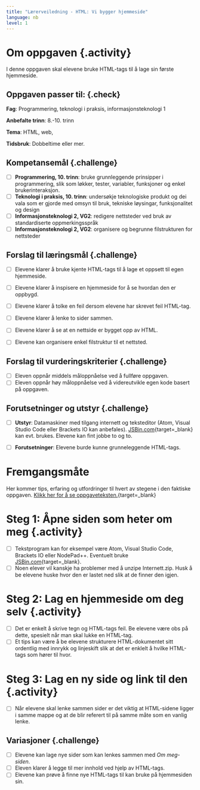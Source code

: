 ```yaml
---
title: "Lærerveiledning - HTML: Vi bygger hjemmeside"
language: nb
level: 1
---
```


# Om oppgaven {.activity}
I denne oppgaven skal elevene bruke HTML-tags til å lage sin første hjemmeside.

## Oppgaven passer til: {.check}
 __Fag__: Programmering, teknologi i praksis, informasjonsteknologi 1

__Anbefalte trinn__: 8.-10. trinn

__Tema__: HTML, web,

__Tidsbruk__: Dobbeltime eller mer.


## Kompetansemål {.challenge}

- [ ] __Programmering, 10. trinn__: bruke grunnleggende prinsipper i programmering, slik som løkker, tester, variabler, funksjoner og enkel brukerinteraksjon.
- [ ] __Teknologi i praksis, 10. trinn__: undersøkje teknologiske produkt og dei vala som er gjorde med omsyn til bruk, tekniske løysingar, funksjonalitet og design
- [ ] __Informasjonsteknologi 2, VG2__: redigere nettsteder ved bruk av standardiserte oppmerkingsspråk
- [ ] __Informasjonsteknologi 2, VG2__: organisere og begrunne filstrukturen for nettsteder

## Forslag til læringsmål {.challenge}

- [ ] Elevene klarer å bruke kjente HTML-tags til å lage et oppsett til egen hjemmeside.
- [ ] Elevene klarer å inspisere en hjemmeside for å se hvordan den er oppbygd.
- [ ] Elevene klarer å tolke en feil dersom elevene har skrevet feil HTML-tag.
- [ ] Elevene klarer å lenke to sider sammen.
- [ ] Elevene klarer å se at en nettside er bygget opp av HTML.
- [ ] Elevene kan organisere enkel filstruktur til et nettsted.


## Forslag til vurderingskriterier {.challenge}

- [ ] Eleven oppnår middels måloppnåelse ved å fullføre oppgaven.
- [ ] Eleven oppnår høy måloppnåelse ved å videreutvikle egen kode basert på oppgaven.

## Forutsetninger og utstyr {.challenge}

- [ ] __Utstyr__: Datamaskiner med tilgang internett og teksteditor (Atom, Visual Studio Code eller Brackets IO kan anbefales). [JSBin.com](http://jsbin.com){target=_blank} kan evt. brukes. Elevene kan fint jobbe to og to.

- [ ] __Forutsetninger__: Elevene burde kunne grunneleggende HTML-tags.

# Fremgangsmåte
Her kommer tips, erfaring og utfordringer til hvert av stegene i den faktiske oppgaven. [Klikk her for å se oppgaveteksten.](en_hjemmeside.html){target=_blank}

# Steg 1: Åpne siden som heter om meg {.activity}
- [ ] Tekstprogram kan for eksempel være Atom, Visual Studio Code, Brackets IO eller NodePad++. Eventuelt bruke [JSBin.com](http://jsbin.com){target=_blank}.
- [ ] Noen elever vil kanskje ha problemer med å unzipe Internett.zip. Husk å be elevene huske hvor den er lastet ned slik at de finner den igjen.

# Steg 2: Lag en hjemmeside om deg selv {.activity}
- [ ] Det er enkelt å skrive tegn og HTML-tags feil. Be elevene være obs på dette, spesielt når man skal lukke en HTML-tag.
- [ ] Et tips kan være å be elevene strukturere HTML-dokumentet sitt ordentlig med innrykk og linjeskift slik at det er enklelt å hvilke HTML-tags som hører til hvor.

# Steg 3: Lag en ny side og link til den {.activity}
- [ ] Når elevene skal lenke sammen sider er det viktig at HTML-sidene ligger i samme mappe og at de blir referert til på samme måte som en vanlig lenke.

## Variasjoner {.challenge}
- [ ] Elevene kan lage nye sider som kan lenkes sammen med _Om meg-siden_.
- [ ] Eleven klarer å legge til mer innhold ved hjelp av HTML-tags.
- [ ] Elevene kan prøve å finne nye HTML-tags til kan bruke på hjemmesiden sin.

